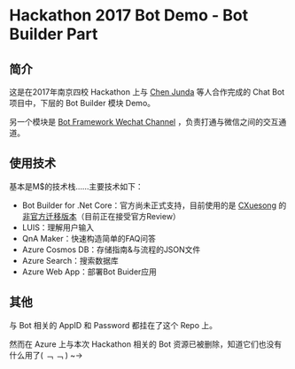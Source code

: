 # Hackathon 2017 Bot Demo - Bot Builder Part
## 简介
这是在2017年南京四校 Hackathon 上与 [Chen Junda](https://github.com/viccrubs) 等人合作完成的 Chat Bot 项目中，下层的 Bot Builder 模块 Demo。

另一个模块是 [Bot Framework Wechat Channel](https://github.com/njumsc/BotFrameworkWeChatter) ，负责打通与微信之间的交互通道。

## 使用技术
基本是M$的技术栈……主要技术如下：
* Bot Builder for .Net Core：官方尚未正式支持，目前使用的是 [CXuesong](https://github.com/CXuesong) 的[非官方迁移版本](https://github.com/CXuesong/BotBuilder.Standard)（目前正在接受官方Review）
* LUIS：理解用户输入
* QnA Maker：快速构造简单的FAQ问答
* Azure Cosmos DB：存储指南&与流程的JSON文件
* Azure Search：搜索数据库
* Azure Web App：部署Bot Buider应用

## 其他
与 Bot 相关的 AppID 和 Password 都挂在了这个 Repo 上。

然而在 Azure 上与本次 Hackathon 相关的 Bot 资源已被删除，知道它们也没有什么用了( ﹁ ﹁ ) ~→
